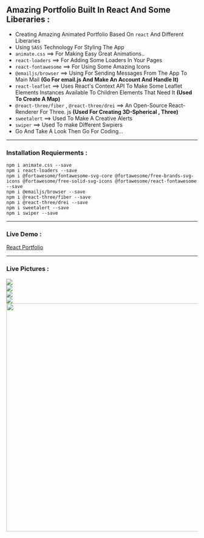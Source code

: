 ##  Amazing Portfolio Built In React And Some Liberaries :
 + Creating Amazing Animated Portfolio Based On `react` And Different Liberaries
 + Using `SASS` Technology For Styling The App
 + `animate.css` ==> For Making Easy Great Animations..
 + `react-loaders` ==> For Adding Some Loaders In Your Pages
 + `react-fontawesome` ==> For Using Some Amazing Icons 
 + `@emailjs/browser` ==> Using For Sending Messages From The App To Main Mail **(Go For email.js And Make An Account And Handle It)**
 + `react-leaflet` ==> Uses React's Context API To Make Some Leaflet Elements Instances Available To Children Elements That Need It **(Used To Create A Map)**
 + `@react-three/fiber` , `@react-three/drei` ==> An Open-Source React-Renderer For Three. js **(Used For Creating 3D-Spherical , Three)**
 + `sweetalert` ==> Used To Make A Creative Alerts
 + `swiper` ==> Used To make Different Swpiers  
 + Go And Take A Look Then Go For Coding...
 ---------------------------------------------------------------------------------------------------------------
 ### Installation Requierments :
 ```
 npm i animate.css --save
 npm i react-loaders --save 
 npm i @fortawesome/fontawesome-svg-core @fortawesome/free-brands-svg-icons @fortawesome/free-solid-svg-icons @fortawesome/react-fontawesome  --save 
 npm i @emailjs/browser --save 
 npm i @react-three/fiber --save 
 npm i @react-three/drei --save 
 npm i sweetalert --save 
 npm i swiper --save 
   ``` 
  ---------------------------------------------------------------------------------------------------------------
 ### Live Demo : 
 [React Portfolio](https://ob-portfolio-react.onrender.com)
 
 ---------------------------------------------------------------------------------------------------------------
 ### Live Pictures :
 <div>
 <img src='https://user-images.githubusercontent.com/114960595/214439576-69ae5ad7-b147-43ad-aa05-7b03b5e283c2.png' />
 <br />
 <img src='https://user-images.githubusercontent.com/114960595/214439589-abc043d8-7a63-46e6-8cef-8bd9be5da097.png' />
  <br />
 <img src='https://user-images.githubusercontent.com/114960595/214439593-477a2fda-b544-48ea-8dae-7477926522fc.png' />
  <br />
 <img src='https://user-images.githubusercontent.com/114960595/214439605-6dc1310a-14cf-40bf-92c1-686d6a9145a4.png' />
  <br />
 <img src='https://user-images.githubusercontent.com/114960595/214439911-2e234382-575d-42f0-b732-9dfda4e30a69.png' height='600' />
 </div>
